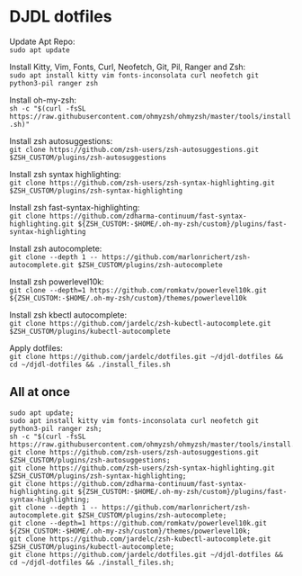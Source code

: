 # **DJDL dotfiles**

Update Apt Repo:\
`sudo apt update`

Install Kitty, Vim, Fonts, Curl, Neofetch, Git, Pil, Ranger and Zsh:\
`sudo apt install kitty vim fonts-inconsolata curl neofetch git python3-pil ranger zsh`

Install oh-my-zsh:\
`sh -c "$(curl -fsSL https://raw.githubusercontent.com/ohmyzsh/ohmyzsh/master/tools/install.sh)"`

Install zsh autosuggestions:\
`git clone https://github.com/zsh-users/zsh-autosuggestions.git $ZSH_CUSTOM/plugins/zsh-autosuggestions`

Install zsh syntax highlighting:\
`git clone https://github.com/zsh-users/zsh-syntax-highlighting.git $ZSH_CUSTOM/plugins/zsh-syntax-highlighting`

Install zsh fast-syntax-highlighting:\
`git clone https://github.com/zdharma-continuum/fast-syntax-highlighting.git ${ZSH_CUSTOM:-$HOME/.oh-my-zsh/custom}/plugins/fast-syntax-highlighting`

Install zsh autocomplete:\
`git clone --depth 1 -- https://github.com/marlonrichert/zsh-autocomplete.git $ZSH_CUSTOM/plugins/zsh-autocomplete`

Install zsh powerlevel10k:\
`git clone --depth=1 https://github.com/romkatv/powerlevel10k.git ${ZSH_CUSTOM:-$HOME/.oh-my-zsh/custom}/themes/powerlevel10k`

Install zsh kbectl autocomplete:\
`git clone https://github.com/jardelc/zsh-kubectl-autocomplete.git $ZSH_CUSTOM/plugins/kubectl-autocomplete`

Apply dotfiles:\
`git clone https://github.com/jardelc/dotfiles.git ~/djdl-dotfiles && cd ~/djdl-dotfiles && ./install_files.sh`

## All at once
```
sudo apt update;
sudo apt install kitty vim fonts-inconsolata curl neofetch git python3-pil ranger zsh;
sh -c "$(curl -fsSL https://raw.githubusercontent.com/ohmyzsh/ohmyzsh/master/tools/install.sh)";
git clone https://github.com/zsh-users/zsh-autosuggestions.git $ZSH_CUSTOM/plugins/zsh-autosuggestions;
git clone https://github.com/zsh-users/zsh-syntax-highlighting.git $ZSH_CUSTOM/plugins/zsh-syntax-highlighting;
git clone https://github.com/zdharma-continuum/fast-syntax-highlighting.git ${ZSH_CUSTOM:-$HOME/.oh-my-zsh/custom}/plugins/fast-syntax-highlighting;
git clone --depth 1 -- https://github.com/marlonrichert/zsh-autocomplete.git $ZSH_CUSTOM/plugins/zsh-autocomplete;
git clone --depth=1 https://github.com/romkatv/powerlevel10k.git ${ZSH_CUSTOM:-$HOME/.oh-my-zsh/custom}/themes/powerlevel10k;
git clone https://github.com/jardelc/zsh-kubectl-autocomplete.git $ZSH_CUSTOM/plugins/kubectl-autocomplete;
git clone https://github.com/jardelc/dotfiles.git ~/djdl-dotfiles && cd ~/djdl-dotfiles && ./install_files.sh;
```





